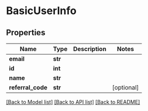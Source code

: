 # BasicUserInfo

## Properties
Name | Type | Description | Notes
------------ | ------------- | ------------- | -------------
**email** | **str** |  | 
**id** | **int** |  | 
**name** | **str** |  | 
**referral_code** | **str** |  | [optional] 

[[Back to Model list]](../README.md#documentation-for-models) [[Back to API list]](../README.md#documentation-for-api-endpoints) [[Back to README]](../README.md)

